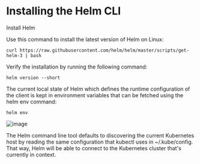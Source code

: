 # Installing the Helm CLI

Install Helm

Use this command to install the latest version of Helm on Linux:

```
curl https://raw.githubusercontent.com/helm/helm/master/scripts/get-helm-3 | bash
```

Verify the installation by running the following command:

```
helm version --short
```

The current local state of Helm which defines the runtime configuration of the client is kept in environment variables that can be fetched using the helm env command:

```
helm env
```

![image](https://github.com/hoangtranson/kubernetes/assets/35447677/1fd4cf78-362a-4acf-b92c-e6090bc781b6)

The Helm command line tool defaults to discovering the current Kubernetes host by reading the same configuration that kubectl uses in ~/.kube/config. That way, Helm will be able to connect to the Kubernetes cluster that's currently in context.
